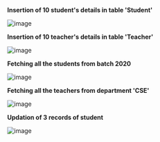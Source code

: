 **Insertion of 10 student's details in table 'Student'**

![image](https://user-images.githubusercontent.com/62836567/157831668-0887ec12-a868-46cf-834d-23eba9a3a783.png)

**Insertion of 10 teacher's details in table 'Teacher'**

![image](https://user-images.githubusercontent.com/62836567/157830146-c378e678-df9b-44e7-90a8-da97a94162c2.png)

**Fetching all the students from batch 2020**

![image](https://user-images.githubusercontent.com/62836567/157832301-5f1bc5eb-8614-487d-9d43-b52ebd36109e.png)

**Fetching all the teachers from department 'CSE'**

![image](https://user-images.githubusercontent.com/62836567/157832866-ce022d0c-df9a-4be3-94c6-cb40442b93c3.png)

**Updation of 3 records of student**

![image](https://user-images.githubusercontent.com/62836567/157834945-9fab3d50-a13f-4986-8fde-2326c5faa0c1.png)

